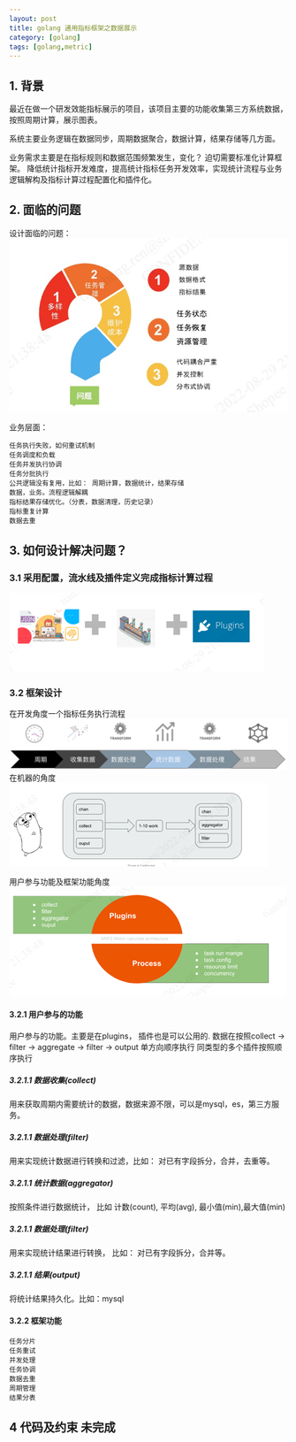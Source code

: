 ```yaml
---
layout: post
title: golang 通用指标框架之数据展示
category: [golang]
tags: [golang,metric]
---
```


## 1. 背景
最近在做一个研发效能指标展示的项目，该项目主要的功能收集第三方系统数据，按照周期计算，展示图表。

系统主要业务逻辑在数据同步，周期数据聚合，数据计算，结果存储等几方面。

业务需求主要是在指标规则和数据范围频繁发生，变化？ 迫切需要标准化计算框架。
降低统计指标开发难度，提高统计指标任务开发效率，实现统计流程与业务逻辑解构及指标计算过程配置化和插件化。


## 2. 面临的问题
设计面临的问题：
![metric_calculate_question](/img/metrics/metric_calculate_question.jpg)

业务层面：

    任务执行失败，如何重试机制
    任务调度和负载
    任务并发执行协调
    任务分批执行
    公共逻辑没有复用，比如： 周期计算，数据统计，结果存储
    数据，业务。流程逻辑解耦
    指标结果存储优化。（分表，数据清理，历史记录）
    指标重复计算
    数据去重

## 3. 如何设计解决问题？

### 3.1 采用配置，流水线及插件定义完成指标计算过程 
![metric_plugins_config](/img/metrics/metric_plugins_config.png)

### 3.2 框架设计
在开发角度一个指标任务执行流程
![metric_calculate_arch](/img/metrics/metric_arch.png)
在机器的角度
![metric_framework_workers](/img/metrics/metric_framework_workers.png)

用户参与功能及框架功能角度
![metric_framework_function](/img/metrics/metric_framework_function.png)


#### 3.2.1 用户参与的功能
用户参与的功能。主要是在plugins， 插件也是可以公用的.
数据在按照collect → filter → aggregate → filter → output   单方向顺序执行
同类型的多个插件按照顺序执行

##### 3.2.1.1 数据收集(collect)
用来获取周期内需要统计的数据，数据来源不限，可以是mysql，es，第三方服务。

##### 3.2.1.1 数据处理(filter)
用来实现统计数据进行转换和过滤，比如： 对已有字段拆分，合并，去重等。

##### 3.2.1.1 统计数据(aggregator)
按照条件进行数据统计， 比如 计数(count), 平均(avg), 最小值(min),最大值(min)

##### 3.2.1.1 数据处理(filter)
用来实现统计结果进行转换， 比如： 对已有字段拆分，合并等。

##### 3.2.1.1 结果(output)
将统计结果持久化。比如：mysql

#### 3.2.2 框架功能
    任务分片
    任务重试
    并发处理
    任务协调
    数据去重
    周期管理
    结果分表

## 4 代码及约束 未完成







